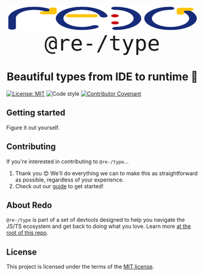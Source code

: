 <div style="display:flex;flex-direction:column">
<img src="../docs/static/img/logo.svg" align="right" height="64px" />
<code align="center" style="font-size:4em">@re-/type</code>
</div>

<h1 align="center">Beautiful types from IDE to runtime 🧬</h1>

[![License: MIT](https://img.shields.io/badge/License-MIT-yellow.svg)](https://opensource.org/licenses/MIT)
![Code style](https://img.shields.io/badge/code_style-prettier-ff69b4.svg)
[![Contributor Covenant](https://img.shields.io/badge/Contributor%20Covenant-v2.0%20adopted-ff69b4.svg)](code-of-conduct.md)

## Getting started
Figure it out yourself.

## Contributing

If you're interested in contributing to ```@re-/type```...

1. Thank you 😍 We'll do everything we can to make this as straightforward as possible, regardless of your experience.
2. Check out our [guide](../../CONTRIBUTING.md) to get started!

## About Redo
```@re-/type``` is part of a set of devtools designed to help you navigate the JS/TS ecosystem and get back to doing what you love. Learn more [at the root of this repo](https://github.com/re-do/re-po).

## License

This project is licensed under the terms of the
[MIT license](../../LICENSE).
